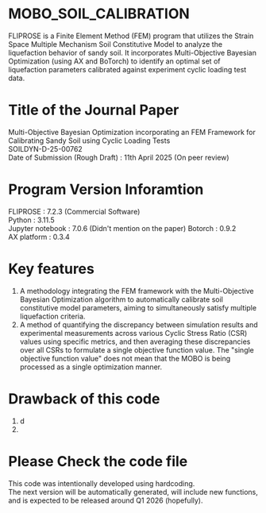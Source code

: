 # MOBO_SOIL_CALIBRATION
FLIPROSE is a Finite Element Method (FEM) program that utilizes the Strain Space Multiple Mechanism Soil Constitutive Model to analyze the liquefaction behavior of sandy soil. It incorporates Multi-Objective Bayesian Optimization (using AX and BoTorch) to identify an optimal set of liquefaction parameters calibrated against experiment cyclic loading test data.

# Title of the Journal Paper
Multi-Objective Bayesian Optimization incorporating an FEM Framework for Calibrating Sandy Soil using Cyclic Loading Tests<br>SOILDYN-D-25-00762<br>Date of Submission (Rough Draft) : 11th April 2025 (On peer review)

# Program Version Inforamtion
FLIPROSE : 7.2.3 (Commercial Software)<br>
Python : 3.11.5<br>
Jupyter notebook : 7.0.6 (Didn't mention on the paper)
Botorch : 0.9.2<br>
AX platform : 0.3.4<br>

# Key features
1. A methodology integrating the FEM framework with the Multi-Objective Bayesian Optimization algorithm to automatically calibrate soil constitutive model parameters, aiming to simultaneously satisfy multiple liquefaction criteria.
2. A method of quantifying the discrepancy between simulation results and experimental measurements across various Cyclic Stress Ratio (CSR) values using specific metrics, and then averaging these discrepancies over all CSRs to formulate a single objective function value. The "single objective function value" does not mean that the MOBO is being processed as a single optimization manner.

# Drawback of this code
1. d
2. 

# Please Check the code file
This code was intentionally developed using hardcoding.<br> The next version will be automatically generated, will include new functions, and is expected to be released around Q1 2026 (hopefully).

